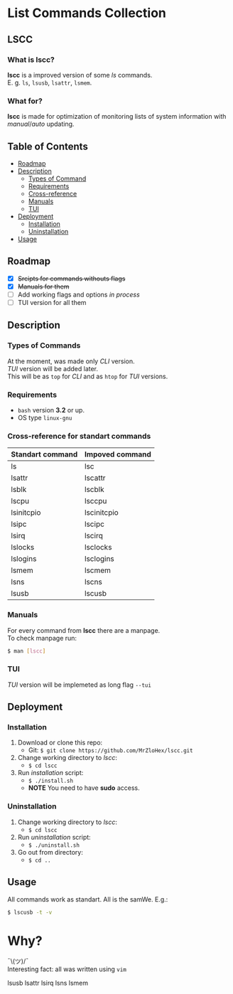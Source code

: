 # List Commands Collection

## LSCC

### What is **lscc**?

**lscc** is a improved version of some *ls* commands. </br>
E. g. `ls`, `lsusb`, `lsattr`, `lsmem`. 

### What for?

**lscc** is made for optimization of monitoring lists of system information with *manual*/*auto* updating.

## Table of Contents

* [Roadmap](#roadmap)
* [Description](#description)
	* [Types of Command](#types-of-commands)
	* [Requirements](#requirements)
	* [Cross-reference](#cross-reference-for-standart-commands)
	* [Manuals](#manuals)
	* [TUI](#tui)
* [Deployment](#deployment)
	* [Installation](#installation)
	* [Uninstallation](#uninstallation)
* [Usage](#usage)


## Roadmap
  - [x] ~~Srcipts for commands withouts flags~~
  - [x] ~~Manuals for them~~
  - [ ] Add working flags and options   *in process*
  - [ ] TUI version for all them

## Description

### Types of Commands

At the moment, was made only *CLI* version. </br>
*TUI* version will be added later. </br>
This will be as `top` for *CLI* and as `htop` for *TUI* versions.

### Requirements

- `bash` version **3.2** or up.
- OS type `linux-gnu`

### Cross-reference for standart commands

| Standart command | Impoved command |
|:-----------------|:----------------|
| ls	           | lsc             |
| lsattr           | lscattr         |
| lsblk            | lscblk          |
| lscpu            | lsccpu          |
| lsinitcpio       | lscinitcpio     |
| lsipc	           | lscipc          |
| lsirq            | lscirq          |
| lslocks          | lsclocks        |
| lslogins         | lsclogins       |
| lsmem            | lscmem          |
| lsns             | lscns           |
| lsusb            | lscusb          |

### Manuals

For every command from **lscc** there are a manpage. </br>
To check manpage run:</br>
```bash
$ man [lscc]
```
### TUI

*TUI* version will be implemeted as long flag `--tui`

## Deployment

### Installation

1. Download or clone this repo:
	- Git: `$ git clone https://github.com/MrZloHex/lscc.git`
2. Change working directory to *lscc*:
	- `$ cd lscc`
3. Run *installation* script:
	- `$ ./install.sh`
	- **NOTE** You need to have **sudo** access.

### Uninstallation

1. Change working directory to *lscc*:
	- `$ cd lscc`
2. Run *uninstallation* script:
	- `$ ./uninstall.sh`
3. Go out from directory:
	- `$ cd ..`

## Usage 

All commands work as standart. All is the samWe. E.g.:</br>
```bash
$ lscusb -t -v
```

# Why?
¯\\(ツ)/¯</br>
Interesting fact: all was written using `vim`

lsusb lsattr lsirq lsns lsmem